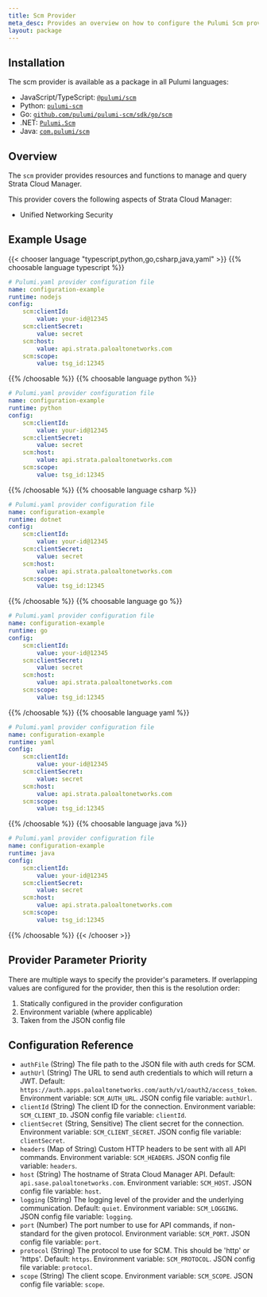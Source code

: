 ```yaml
---
title: Scm Provider
meta_desc: Provides an overview on how to configure the Pulumi Scm provider.
layout: package
---
```

## Installation

The scm provider is available as a package in all Pulumi languages:

* JavaScript/TypeScript: [`@pulumi/scm`](https://www.npmjs.com/package/@pulumi/scm)
* Python: [`pulumi-scm`](https://pypi.org/project/pulumi-scm/)
* Go: [`github.com/pulumi/pulumi-scm/sdk/go/scm`](https://github.com/pulumi/pulumi-scm)
* .NET: [`Pulumi.Scm`](https://www.nuget.org/packages/Pulumi.Scm)
* Java: [`com.pulumi/scm`](https://central.sonatype.com/artifact/com.pulumi/scm)
## Overview

The `scm` provider provides resources and functions to manage and query Strata Cloud Manager.

This provider covers the following aspects of Strata Cloud Manager:
* Unified Networking Security
## Example Usage

{{< chooser language "typescript,python,go,csharp,java,yaml" >}}
{{% choosable language typescript %}}
```yaml
# Pulumi.yaml provider configuration file
name: configuration-example
runtime: nodejs
config:
    scm:clientId:
        value: your-id@12345
    scm:clientSecret:
        value: secret
    scm:host:
        value: api.strata.paloaltonetworks.com
    scm:scope:
        value: tsg_id:12345

```

{{% /choosable %}}
{{% choosable language python %}}
```yaml
# Pulumi.yaml provider configuration file
name: configuration-example
runtime: python
config:
    scm:clientId:
        value: your-id@12345
    scm:clientSecret:
        value: secret
    scm:host:
        value: api.strata.paloaltonetworks.com
    scm:scope:
        value: tsg_id:12345

```

{{% /choosable %}}
{{% choosable language csharp %}}
```yaml
# Pulumi.yaml provider configuration file
name: configuration-example
runtime: dotnet
config:
    scm:clientId:
        value: your-id@12345
    scm:clientSecret:
        value: secret
    scm:host:
        value: api.strata.paloaltonetworks.com
    scm:scope:
        value: tsg_id:12345

```

{{% /choosable %}}
{{% choosable language go %}}
```yaml
# Pulumi.yaml provider configuration file
name: configuration-example
runtime: go
config:
    scm:clientId:
        value: your-id@12345
    scm:clientSecret:
        value: secret
    scm:host:
        value: api.strata.paloaltonetworks.com
    scm:scope:
        value: tsg_id:12345

```

{{% /choosable %}}
{{% choosable language yaml %}}
```yaml
# Pulumi.yaml provider configuration file
name: configuration-example
runtime: yaml
config:
    scm:clientId:
        value: your-id@12345
    scm:clientSecret:
        value: secret
    scm:host:
        value: api.strata.paloaltonetworks.com
    scm:scope:
        value: tsg_id:12345

```

{{% /choosable %}}
{{% choosable language java %}}
```yaml
# Pulumi.yaml provider configuration file
name: configuration-example
runtime: java
config:
    scm:clientId:
        value: your-id@12345
    scm:clientSecret:
        value: secret
    scm:host:
        value: api.strata.paloaltonetworks.com
    scm:scope:
        value: tsg_id:12345

```

{{% /choosable %}}
{{< /chooser >}}
## Provider Parameter Priority

There are multiple ways to specify the provider's parameters.  If overlapping values are configured for the provider, then this is the resolution order:

1. Statically configured in the provider configuration
2. Environment variable (where applicable)
3. Taken from the JSON config file
## Configuration Reference

- `authFile` (String) The file path to the JSON file with auth creds for SCM.
- `authUrl` (String) The URL to send auth credentials to which will return a JWT. Default: `https://auth.apps.paloaltonetworks.com/auth/v1/oauth2/access_token`. Environment variable: `SCM_AUTH_URL`. JSON config file variable: `authUrl`.
- `clientId` (String) The client ID for the connection. Environment variable: `SCM_CLIENT_ID`. JSON config file variable: `clientId`.
- `clientSecret` (String, Sensitive) The client secret for the connection. Environment variable: `SCM_CLIENT_SECRET`. JSON config file variable: `clientSecret`.
- `headers` (Map of String) Custom HTTP headers to be sent with all API commands. Environment variable: `SCM_HEADERS`. JSON config file variable: `headers`.
- `host` (String) The hostname of Strata Cloud Manager API. Default: `api.sase.paloaltonetworks.com`. Environment variable: `SCM_HOST`. JSON config file variable: `host`.
- `logging` (String) The logging level of the provider and the underlying communication. Default: `quiet`. Environment variable: `SCM_LOGGING`. JSON config file variable: `logging`.
- `port` (Number) The port number to use for API commands, if non-standard for the given protocol. Environment variable: `SCM_PORT`. JSON config file variable: `port`.
- `protocol` (String) The protocol to use for SCM. This should be 'http' or 'https'. Default: `https`. Environment variable: `SCM_PROTOCOL`. JSON config file variable: `protocol`.
- `scope` (String) The client scope. Environment variable: `SCM_SCOPE`. JSON config file variable: `scope`.
